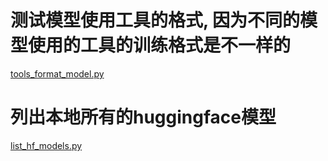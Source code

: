 # 测试模型使用工具的格式, 因为不同的模型使用的工具的训练格式是不一样的
[tools_format_model.py](tools_format_model.py)

# 列出本地所有的huggingface模型
[list_hf_models.py](list_hf_models.py)